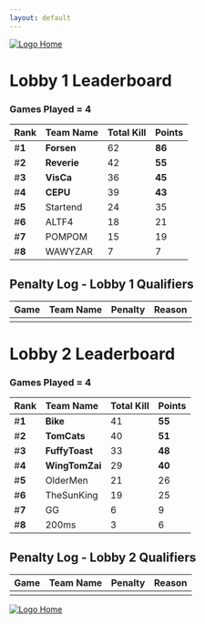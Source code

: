 ```yaml
---
layout: default
---
```


[ ![Logo](https://kanziebub.github.io/ProjectSEA/assets/images/bullet_rev.png) Home](https://kanziebub.github.io/ProjectSEA/)

# **Lobby 1 Leaderboard**

### Games Played = 4

|  Rank  | Team Name             | Total Kill | **Points** |
|:-------|:----------------------|:-----------|:-----------|
| #**1** | **Forsen** | 62 | **86** | 
| #**2** | **Reverie** | 42 | **55** | 
| #**3** | **VisCa** | 36 | **45** | 
| #**4** | **CEPU** | 39 | **43** | 
| #**5** | Startend | 24 | 35 | 
| #**6** | ALTF4 | 18 | 21 | 
| #**7** | POMPOM | 15 | 19 | 
| #**8** | WAWYZAR | 7 | 7 | 
 

## Penalty Log - Lobby 1 Qualifiers

|  Game  | Team Name | Penalty | Reason                |
|:-------|:----------|:--------|:----------------------| 
|  |  |  |  |

# **Lobby 2 Leaderboard**

### Games Played = 4

|  Rank  | Team Name             | Total Kill | **Points** |
|:-------|:----------------------|:-----------|:-----------|
| #**1** | **Bike** | 41 | **55** | 
| #**2** | **TomCats** | 40 | **51** | 
| #**3** | **FuffyToast** | 33 | **48** | 
| #**4** | **WingTomZai** | 29 | **40** | 
| #**5** | OlderMen | 21 | 26 | 
| #**6** | TheSunKing | 19 | 25 | 
| #**7** | GG | 6 | 9 | 
| #**8** | 200ms | 3 | 6 | 
 

## Penalty Log - Lobby 2 Qualifiers

|  Game  | Team Name | Penalty | Reason                |
|:-------|:----------|:--------|:----------------------| 
|  |  |  |  |

[ ![Logo](https://kanziebub.github.io/ProjectSEA/assets/images/bullet_rev.png) Home](https://kanziebub.github.io/ProjectSEA/)
